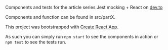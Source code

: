 Components and tests for the article series Jest mocking + React on [dev.to](URL)

Components and function can be found in src/partX.

This project was bootstrapped with [Create React App](https://github.com/facebook/create-react-app).

As such you can simply run `npm start` to see the components in action or `npm test` to see the tests run.